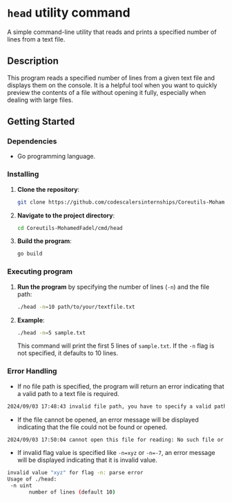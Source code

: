 
# `head` utility command

A simple command-line utility that reads and prints a specified number of lines from a text file.

## Description

This program reads a specified number of lines from a given text file and displays them on the console. It is a helpful tool when you want to quickly preview the contents of a file without opening it fully, especially when dealing with large files.

## Getting Started

### Dependencies

* Go programming language.

### Installing

1. **Clone the repository**:
    ```bash
    git clone https://github.com/codescalersinternships/Coreutils-MohamedFadel/tree/development
    ```
   
2. **Navigate to the project directory**:
    ```bash
    cd Coreutils-MohamedFadel/cmd/head
    ```
   
3. **Build the program**:
    ```bash
    go build
    ```

### Executing program

1. **Run the program** by specifying the number of lines (`-n`) and the file path:

    ```bash
    ./head -n=10 path/to/your/textfile.txt
    ```

2. **Example**:
    ```bash
    ./head -n=5 sample.txt
    ```

    This command will print the first 5 lines of `sample.txt`. If the `-n` flag is not specified, it defaults to 10 lines.

### Error Handling

 * If no file path is specified, the program will return an error indicating that a valid path to a text file is required.
```bash
2024/09/03 17:48:43 invalid file path, you have to specify a valid path to text file
```
 * If the file cannot be opened, an error message will be displayed indicating that the file could not be found or opened.
```bash
2024/09/03 17:50:04 cannot open this file for reading: No such file or directory
```
 * If invalid flag value is specified like `-n=xyz` or `-n=-7`, an error message will be displayed indicating that it is invalid value.
 ```bash
 invalid value "xyz" for flag -n: parse error
Usage of ./head:
  -n uint
        number of lines (default 10)
 ```
